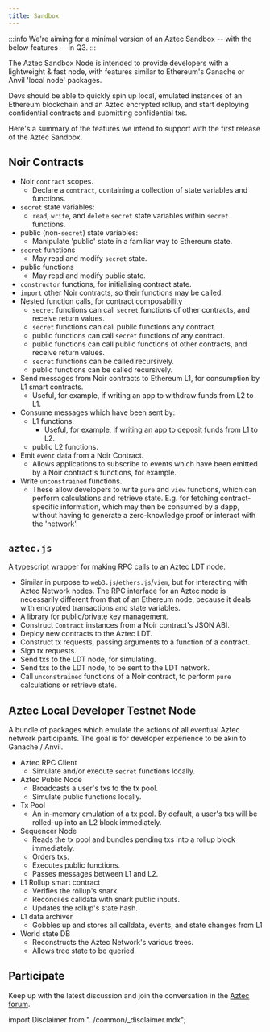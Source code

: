 ```yaml
---
title: Sandbox
---
```


:::info
We're aiming for a minimal version of an Aztec Sandbox -- with the below features -- in Q3.
:::

The Aztec Sandbox Node is intended to provide developers with a lightweight & fast node, with features similar to Ethereum's Ganache or Anvil 'local node' packages.

Devs should be able to quickly spin up local, emulated instances of an Ethereum blockchain and an Aztec encrypted rollup, and start deploying confidential contracts and submitting confidential txs.

Here's a summary of the features we intend to support with the first release of the Aztec Sandbox.

## Noir Contracts

- Noir `contract` scopes.
  - Declare a `contract`, containing a collection of state variables and functions.
- `secret` state variables:
  - `read`, `write`, and `delete` `secret` state variables within `secret` functions.
- public (non-`secret`) state variables:
  - Manipulate 'public' state in a familiar way to Ethereum state.
- `secret` functions
  - May read and modify `secret` state.
- public functions
  - May read and modify public state.
- `constructor` functions, for initialising contract state.
- `import` other Noir contracts, so their functions may be called.
- Nested function calls, for contract composability
  - `secret` functions can call `secret` functions of other contracts, and receive return values.
  - `secret` functions can call public functions any contract.
  - public functions can call `secret` functions of any contract.
  - public functions can call public functions of other contracts, and receive return values.
  - `secret` functions can be called recursively.
  - public functions can be called recursively.
- Send messages from Noir contracts to Ethereum L1, for consumption by L1 smart contracts.
  - Useful, for example, if writing an app to withdraw funds from L2 to L1.
- Consume messages which have been sent by:
  - L1 functions.
    - Useful, for example, if writing an app to deposit funds from L1 to L2.
  - public L2 functions.
- Emit `event` data from a Noir Contract.
  - Allows applications to subscribe to events which have been emitted by a Noir contract's functions, for example.
- Write `unconstrained` functions.
  - These allow developers to write `pure` and `view` functions, which can perform calculations and retrieve state. E.g. for fetching contract-specific information, which may then be consumed by a dapp, without having to generate a zero-knowledge proof or interact with the 'network'.

## `aztec.js`

A typescript wrapper for making RPC calls to an Aztec LDT node.

- Similar in purpose to `web3.js`/`ethers.js`/`viem`, but for interacting with Aztec Network nodes. The RPC interface for an Aztec node is necessarily different from that of an Ethereum node, because it deals with encrypted transactions and state variables.
- A library for public/private key management.
- Construct `Contract` instances from a Noir contract's JSON ABI.
- Deploy new contracts to the Aztec LDT.
- Construct tx requests, passing arguments to a function of a contract.
- Sign tx requests.
- Send txs to the LDT node, for simulating.
- Send txs to the LDT node, to be sent to the LDT network.
- Call `unconstrained` functions of a Noir contract, to perform `pure` calculations or retrieve state.

## Aztec Local Developer Testnet Node

A bundle of packages which emulate the actions of all eventual Aztec network participants. The goal is for developer experience to be akin to Ganache / Anvil.

- Aztec RPC Client
  - Simulate and/or execute `secret` functions locally.
- Aztec Public Node
  - Broadcasts a user's txs to the tx pool.
  - Simulate public functions locally.
- Tx Pool
  - An in-memory emulation of a tx pool. By default, a user's txs will be rolled-up into an L2 block immediately.
- Sequencer Node
  - Reads the tx pool and bundles pending txs into a rollup block immediately.
  - Orders txs.
  - Executes public functions.
  - Passes messages between L1 and L2.
- L1 Rollup smart contract
  - Verifies the rollup's snark.
  - Reconciles calldata with snark public inputs.
  - Updates the rollup's state hash.
- L1 data archiver
  - Gobbles up and stores all calldata, events, and state changes from L1
- World state DB
  - Reconstructs the Aztec Network's various trees.
  - Allows tree state to be queried.

## Participate

Keep up with the latest discussion and join the conversation in the [Aztec forum](https://discourse.aztec.network).


import Disclaimer from "../common/\_disclaimer.mdx";
<Disclaimer/>